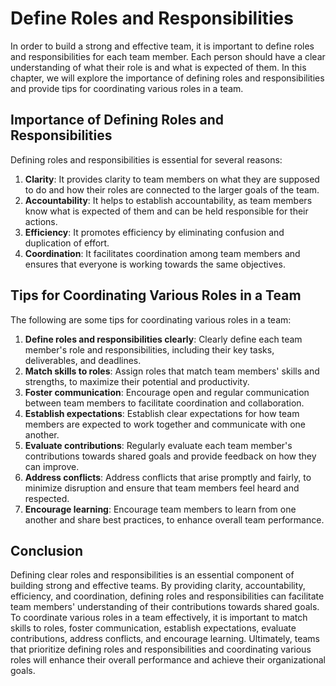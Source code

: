 # Define Roles and Responsibilities

In order to build a strong and effective team, it is important to define roles and responsibilities for each team member. Each person should have a clear understanding of what their role is and what is expected of them. In this chapter, we will explore the importance of defining roles and responsibilities and provide tips for coordinating various roles in a team.

## Importance of Defining Roles and Responsibilities

Defining roles and responsibilities is essential for several reasons:

1. **Clarity**: It provides clarity to team members on what they are supposed to do and how their roles are connected to the larger goals of the team.
2. **Accountability**: It helps to establish accountability, as team members know what is expected of them and can be held responsible for their actions.
3. **Efficiency**: It promotes efficiency by eliminating confusion and duplication of effort.
4. **Coordination**: It facilitates coordination among team members and ensures that everyone is working towards the same objectives.

## Tips for Coordinating Various Roles in a Team

The following are some tips for coordinating various roles in a team:

1. **Define roles and responsibilities clearly**: Clearly define each team member's role and responsibilities, including their key tasks, deliverables, and deadlines.
2. **Match skills to roles**: Assign roles that match team members' skills and strengths, to maximize their potential and productivity.
3. **Foster communication**: Encourage open and regular communication between team members to facilitate coordination and collaboration.
4. **Establish expectations**: Establish clear expectations for how team members are expected to work together and communicate with one another.
5. **Evaluate contributions**: Regularly evaluate each team member's contributions towards shared goals and provide feedback on how they can improve.
6. **Address conflicts**: Address conflicts that arise promptly and fairly, to minimize disruption and ensure that team members feel heard and respected.
7. **Encourage learning**: Encourage team members to learn from one another and share best practices, to enhance overall team performance.

## Conclusion

Defining clear roles and responsibilities is an essential component of building strong and effective teams. By providing clarity, accountability, efficiency, and coordination, defining roles and responsibilities can facilitate team members' understanding of their contributions towards shared goals. To coordinate various roles in a team effectively, it is important to match skills to roles, foster communication, establish expectations, evaluate contributions, address conflicts, and encourage learning. Ultimately, teams that prioritize defining roles and responsibilities and coordinating various roles will enhance their overall performance and achieve their organizational goals.
